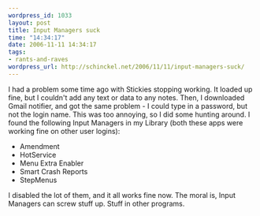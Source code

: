 ```yaml
--- 
wordpress_id: 1033
layout: post
title: Input Managers suck
time: "14:34:17"
date: 2006-11-11 14:34:17
tags: 
- rants-and-raves
wordpress_url: http://schinckel.net/2006/11/11/input-managers-suck/
---
```

I had a problem some time ago with Stickies stopping working. It loaded up fine, but I couldn't add any text or data to any notes. Then, I downloaded Gmail notifier, and got the same problem - I could type in a password, but not the login name. This was too annoying, so I did some hunting around. I found the following Input Managers in my Library (both these apps were working fine on other user logins): 

  * Amendment
  * HotService
  * Menu Extra Enabler
  * Smart Crash Reports
  * StepMenus

I disabled the lot of them, and it all works fine now. The moral is, Input Managers can screw stuff up. Stuff in other programs. 
